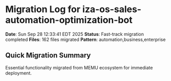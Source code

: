 # Migration Log for iza-os-sales-automation-optimization-bot

**Date**: Sun Sep 28 12:33:41 EDT 2025
**Status**: Fast-track migration completed
**Files**:      162 files migrated
**Pattern**: automation,business,enterprise

## Quick Migration Summary
Essential functionality migrated from MEMU ecosystem for immediate deployment.
